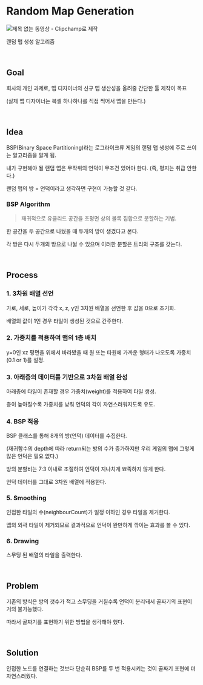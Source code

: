 # Random Map Generation

![제목 없는 동영상 - Clipchamp로 제작](https://github.com/wjdgh9577/Unity3D/assets/50287835/8ff3e27a-1bc9-44b0-abed-b08ad169dc77)

랜덤 맵 생성 알고리즘

<br/>

## Goal
회사의 개인 과제로, 맵 디자이너의 신규 맵 생산성을 올려줄 간단한 툴 제작이 목표
    
(실제 맵 디자이너는 복셀 하나하나를 직접 찍어서 맵을 만든다.)

<br/>

## Idea
BSP(Binary Space Partitioning)라는 로그라이크류 게임의 랜덤 맵 생성에 주로 쓰이는 알고리즘을 알게 됨.

내가 구현해야 될 랜덤 맵은 무작위의 언덕이 무조건 있어야 한다. (즉, 평지는 취급 안한다.)

랜덤 맵의 방 = 언덕이라고 생각하면 구현이 가능할 것 같다.

### BSP Algorithm
> 재귀적으로 유클리드 공간을 초평면 상의 볼록 집합으로 분할하는 기법.

한 공간을 두 공간으로 나눴을 때 두개의 방이 생겼다고 본다.

각 방은 다시 두개의 방으로 나뉠 수 있으며 이러한 분할은 트리의 구조를 갖는다.

<br/>

## Process
### 1. 3차원 배열 선언
가로, 세로, 높이가 각각 x, z, y인 3차원 배열을 선언한 후 값을 0으로 초기화.

배열의 값이 1인 경우 타일이 생성된 것으로 간주한다.

### 2. 가중치를 적용하여 맵의 1층 배치
y=0인 xz 평면을 위에서 바라봤을 때 원 또는 타원에 가까운 형태가 나오도록 가중치(0.1 or 1)를 설정.

### 3. 아래층의 데이터를 기반으로 3차원 배열 완성
아래층에 타일이 존재할 경우 가중치(weight)를 적용하여 타일 생성.

층이 높아질수록 가중치를 낮춰 언덕의 각이 자연스러워지도록 유도.

### 4. BSP 적용
BSP 클래스를 통해 8개의 방(언덕) 데이터를 수집한다.

(재귀함수의 depth에 따라 return되는 방의 수가 증가하지만 우리 게임의 맵에 그렇게 많은 언덕은 필요 없다.)

방의 분할비는 7:3 이내로 조절하여 언덕이 지나치게 뾰족하지 않게 한다.

언덕 데이터를 그대로 3차원 배열에 적용한다.

### 5. Smoothing
인접한 타일의 수(neighbourCount)가 일정 이하인 경우 타일을 제거한다.

맵의 외곽 타일이 제거되므로 결과적으로 언덕이 완만하게 깎이는 효과를 볼 수 있다.

### 6. Drawing
스무딩 된 배열의 타일을 출력한다.

<br/>

## Problem
기존의 방식은 방의 갯수가 적고 스무딩을 거칠수록 언덕이 분리돼서 골짜기의 표현이 거의 불가능했다.

따라서 골짜기를 표현하기 위한 방법을 생각해야 했다.

<br/>

## Solution
인접한 노드를 연결하는 것보다 단순히 BSP를 두 번 적용시키는 것이 골짜기 표현에 더 자연스러웠다.
